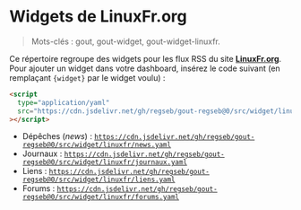 # Widgets de LinuxFr.org

> Mots-clés : gout, gout-widget, gout-widget-linuxfr.

Ce répertoire regroupe des widgets pour les flux RSS du site
[**LinuxFr.org**](https://linuxfr.org/). Pour ajouter un widget dans votre
dashboard, insérez le code suivant (en remplaçant `{widget}` par le widget
voulu) :

```html
<script
  type="application/yaml"
  src="https://cdn.jsdelivr.net/gh/regseb/gout-regseb@0/src/widget/linuxfr/{widget}.yaml"
></script>
```

- Dépêches (_news_) :
  [`https://cdn.jsdelivr.net/gh/regseb/gout-regseb@0/src/widget/linuxfr/news.yaml`](https://cdn.jsdelivr.net/gh/regseb/gout-regseb@0/src/widget/linuxfr/news.yaml)
- Journaux :
  [`https://cdn.jsdelivr.net/gh/regseb/gout-regseb@0/src/widget/linuxfr/journaux.yaml`](https://cdn.jsdelivr.net/gh/regseb/gout-regseb@0/src/widget/linuxfr/journaux.yaml)
- Liens :
  [`https://cdn.jsdelivr.net/gh/regseb/gout-regseb@0/src/widget/linuxfr/liens.yaml`](https://cdn.jsdelivr.net/gh/regseb/gout-regseb@0/src/widget/linuxfr/liens.yaml)
- Forums :
  [`https://cdn.jsdelivr.net/gh/regseb/gout-regseb@0/src/widget/linuxfr/forums.yaml`](https://cdn.jsdelivr.net/gh/regseb/gout-regseb@0/src/widget/linuxfr/forums.yaml)
